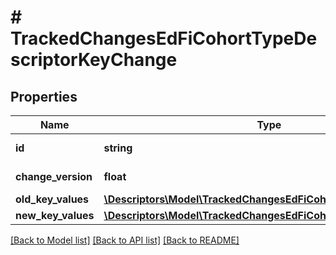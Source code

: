 # # TrackedChangesEdFiCohortTypeDescriptorKeyChange

## Properties

Name | Type | Description | Notes
------------ | ------------- | ------------- | -------------
**id** | **string** | Resource identifier | [optional]
**change_version** | **float** | Change version | [optional]
**old_key_values** | [**\Descriptors\Model\TrackedChangesEdFiCohortTypeDescriptorKey**](TrackedChangesEdFiCohortTypeDescriptorKey.md) |  | [optional]
**new_key_values** | [**\Descriptors\Model\TrackedChangesEdFiCohortTypeDescriptorKey**](TrackedChangesEdFiCohortTypeDescriptorKey.md) |  | [optional]

[[Back to Model list]](../../README.md#models) [[Back to API list]](../../README.md#endpoints) [[Back to README]](../../README.md)
